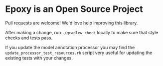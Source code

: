 # Epoxy is an Open Source Project

Pull requests are welcome! We'd love help improving this library.

After making a change, run `./gradlew check` locally to make sure that style checks and tests pass.

If you update the model annotation processor you may find the `update_processor_test_resources.rb` script very useful for updating the existing tests with your changes.